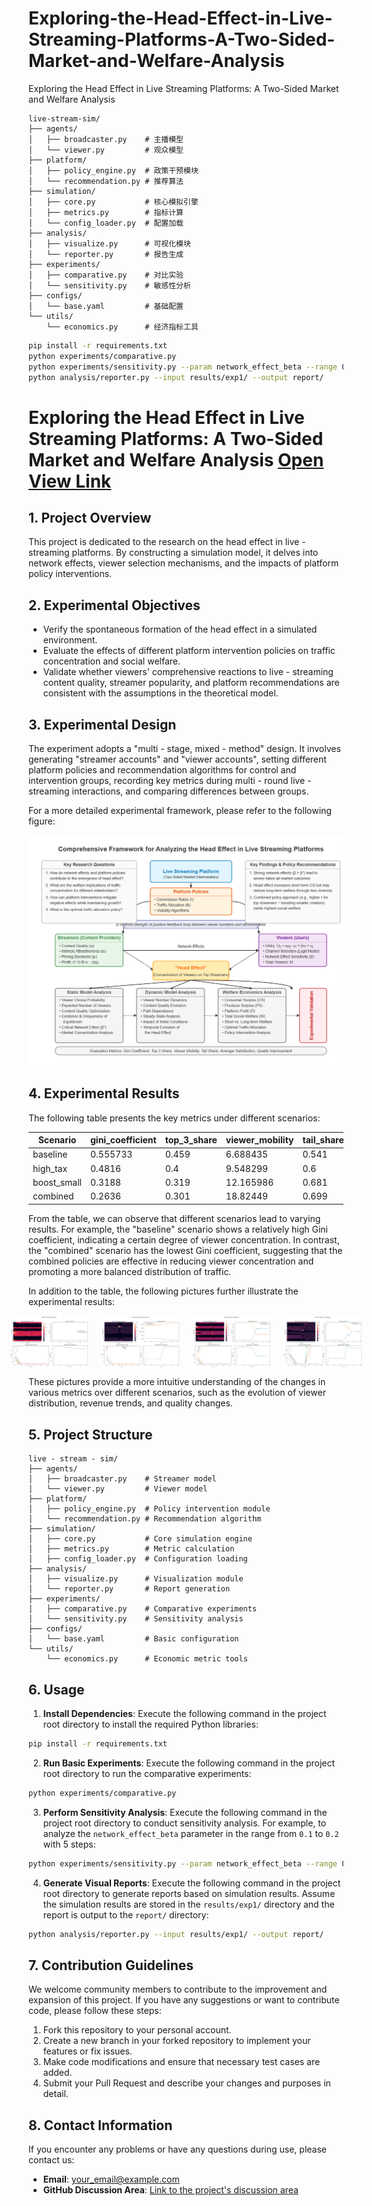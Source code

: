 # Exploring-the-Head-Effect-in-Live-Streaming-Platforms-A-Two-Sided-Market-and-Welfare-Analysis
Exploring the Head Effect in Live Streaming Platforms: A Two-Sided Market and Welfare Analysis


```TEXT
live-stream-sim/
├── agents/
│   ├── broadcaster.py    # 主播模型
│   └── viewer.py         # 观众模型
├── platform/
│   ├── policy_engine.py  # 政策干预模块
│   └── recommendation.py # 推荐算法
├── simulation/
│   ├── core.py           # 核心模拟引擎
│   ├── metrics.py        # 指标计算
│   └── config_loader.py  # 配置加载
├── analysis/
│   ├── visualize.py      # 可视化模块
│   └── reporter.py       # 报告生成
├── experiments/
│   ├── comparative.py    # 对比实验
│   └── sensitivity.py    # 敏感性分析
├── configs/
│   └── base.yaml         # 基础配置
└── utils/
    └── economics.py      # 经济指标工具
```

```bash
pip install -r requirements.txt
python experiments/comparative.py
python experiments/sensitivity.py --param network_effect_beta --range 0.1 0.2 --steps 5
python analysis/reporter.py --input results/exp1/ --output report/
```

# Exploring the Head Effect in Live Streaming Platforms: A Two-Sided Market and Welfare Analysis [Open View Link](https://openreview.net/forum?id=0YVYjiKbVt&filter=excludedInvitations%3AKDD.org%2F2025%2FADS_Track_February%2FSubmission58%2F-%2FChat&nesting=3&sort=date-desc)

## 1. Project Overview
This project is dedicated to the research on the head effect in live - streaming platforms. By constructing a simulation model, it delves into network effects, viewer selection mechanisms, and the impacts of platform policy interventions.

## 2. Experimental Objectives
- Verify the spontaneous formation of the head effect in a simulated environment.
- Evaluate the effects of different platform intervention policies on traffic concentration and social welfare.
- Validate whether viewers' comprehensive reactions to live - streaming content quality, streamer popularity, and platform recommendations are consistent with the assumptions in the theoretical model.

## 3. Experimental Design
The experiment adopts a "multi - stage, mixed - method" design. It involves generating "streamer accounts" and "viewer accounts", setting different platform policies and recommendation algorithms for control and intervention groups, recording key metrics during multi - round live - streaming interactions, and comparing differences between groups.

For a more detailed experimental framework, please refer to the following figure:

![Framework Diagram](docs/framework.png)

## 4. Experimental Results
The following table presents the key metrics under different scenarios:

| Scenario | gini_coefficient | top_3_share | viewer_mobility | tail_share | avg_satisfaction | quality_improvement |
|---|---|---|---|---|---|---|
| baseline | 0.555733 | 0.459 | 6.688435 | 0.541 | 0.98926 | - 0.134414 |
| high_tax | 0.4816 | 0.4 | 9.548299 | 0.6 | 0.796576 | - 0.02299 |
| boost_small | 0.3188 | 0.319 | 12.165986 | 0.681 | 2.123171 | - 0.035645 |
| combined | 0.2636 | 0.301 | 18.82449 | 0.699 | 1.753325 | 0.096633 | 

From the table, we can observe that different scenarios lead to varying results. For example, the "baseline" scenario shows a relatively high Gini coefficient, indicating a certain degree of viewer concentration. In contrast, the "combined" scenario has the lowest Gini coefficient, suggesting that the combined policies are effective in reducing viewer concentration and promoting a more balanced distribution of traffic.

In addition to the table, the following pictures further illustrate the experimental results:
<div style="display: flex; justify-content: center;">
    <img src="result/baseline.png" alt="Image 1" style="width: 25%; margin: 0 10px;">
    <img src="result/boost_small.png" alt="Image 2" style="width: 25%; margin: 0 10px;">
    <img src="result/high_tax.png" alt="Image 3" style="width: 25%; margin: 0 10px;">
    <img src="result/combined.png" alt="Image 4" style="width: 25%; margin: 0 10px;">
</div>

These pictures provide a more intuitive understanding of the changes in various metrics over different scenarios, such as the evolution of viewer distribution, revenue trends, and quality changes.

## 5. Project Structure
```
live - stream - sim/
├── agents/
│   ├── broadcaster.py    # Streamer model
│   └── viewer.py         # Viewer model
├── platform/
│   ├── policy_engine.py  # Policy intervention module
│   └── recommendation.py # Recommendation algorithm
├── simulation/
│   ├── core.py           # Core simulation engine
│   ├── metrics.py        # Metric calculation
│   ├── config_loader.py  # Configuration loading
├── analysis/
│   ├── visualize.py      # Visualization module
│   └── reporter.py       # Report generation
├── experiments/
│   ├── comparative.py    # Comparative experiments
│   └── sensitivity.py    # Sensitivity analysis
├── configs/
│   └── base.yaml         # Basic configuration
└── utils/
    └── economics.py      # Economic metric tools
```

## 6. Usage
1. **Install Dependencies**: Execute the following command in the project root directory to install the required Python libraries:
```bash
pip install -r requirements.txt
```
2. **Run Basic Experiments**: Execute the following command in the project root directory to run the comparative experiments:
```bash
python experiments/comparative.py
```
3. **Perform Sensitivity Analysis**: Execute the following command in the project root directory to conduct sensitivity analysis. For example, to analyze the `network_effect_beta` parameter in the range from `0.1` to `0.2` with 5 steps:
```bash
python experiments/sensitivity.py --param network_effect_beta --range 0.1 0.2 --steps 5
```
4. **Generate Visual Reports**: Execute the following command in the project root directory to generate reports based on simulation results. Assume the simulation results are stored in the `results/exp1/` directory and the report is output to the `report/` directory:
```bash
python analysis/reporter.py --input results/exp1/ --output report/
```

## 7. Contribution Guidelines
We welcome community members to contribute to the improvement and expansion of this project. If you have any suggestions or want to contribute code, please follow these steps:
1. Fork this repository to your personal account.
2. Create a new branch in your forked repository to implement your features or fix issues.
3. Make code modifications and ensure that necessary test cases are added.
4. Submit your Pull Request and describe your changes and purposes in detail.

## 8. Contact Information
If you encounter any problems or have any questions during use, please contact us:
- **Email**: [your_email@example.com](mailto:your_email@example.com)
- **GitHub Discussion Area**: [Link to the project's discussion area](https://github.com/yourusername/yourproject/discussions)